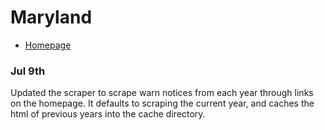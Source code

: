 # Maryland

- [Homepage](http://www.dllr.state.md.us/employment/warn.shtml)

### Jul 9th
Updated the scraper to scrape warn notices from each year through links on the homepage. It defaults to scraping the current year, and caches the html of previous years into the cache directory.